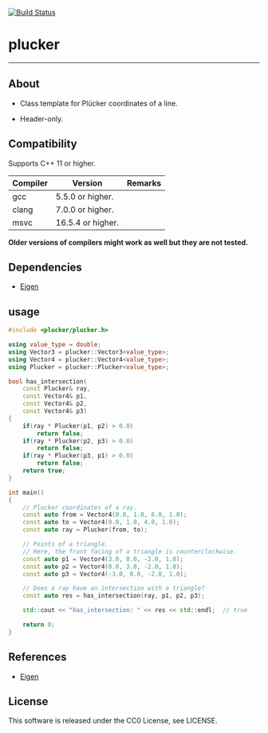[![Build Status](https://travis-ci.com/Hasenpfote/plucker.svg?branch=master)](https://travis-ci.com/Hasenpfote/plucker)

# plucker

---------------------

## About

- Class template for Plücker coordinates of a line.

- Header-only.



## Compatibility

Supports C++ 11 or higher.

| Compiler | Version           | Remarks |
| -------- | ----------------- | ------- |
| gcc      | 5.5.0 or higher.  |         |
| clang    | 7.0.0 or higher.  |         |
| msvc     | 16.5.4 or higher. |         |

**Older versions of compilers might work as well but they are not tested.**



## Dependencies

- [Eigen](http://eigen.tuxfamily.org)

  

## usage

```c++
#include <plucker/plucker.h>

using value_type = double;
using Vector3 = plucker::Vector3<value_type>;
using Vector4 = plucker::Vector4<value_type>;
using Plucker = plucker::Plucker<value_type>;

bool has_intersection(
    const Plucker& ray,
    const Vector4& p1,
    const Vector4& p2,
    const Vector4& p3)
{
    if(ray * Plucker(p1, p2) > 0.0)
        return false;
    if(ray * Plucker(p2, p3) > 0.0)
        return false;
    if(ray * Plucker(p3, p1) > 0.0)
        return false;
    return true;
}

int main()
{
    // Plucker coordinates of a ray.
    const auto from = Vector4(0.0, 1.0, 6.0, 1.0);
    const auto to = Vector4(0.0, 1.0, 4.0, 1.0);
    const auto ray = Plucker(from, to);

    // Points of a triangle.
    // Here, the front facing of a triangle is counterclockwise.
    const auto p1 = Vector4(3.0, 0.0, -2.0, 1.0);
    const auto p2 = Vector4(0.0, 3.0, -2.0, 1.0);
    const auto p3 = Vector4(-3.0, 0.0, -2.0, 1.0);

    // Does a ray have an intersection with a triangle?
    const auto res = has_intersection(ray, p1, p2, p3);

    std::cout << "has_intersection: " << res << std::endl;  // true

    return 0;
}
```



## References

- [Eigen](http://eigen.tuxfamily.org)



## License

This software is released under the CC0 License, see LICENSE.
